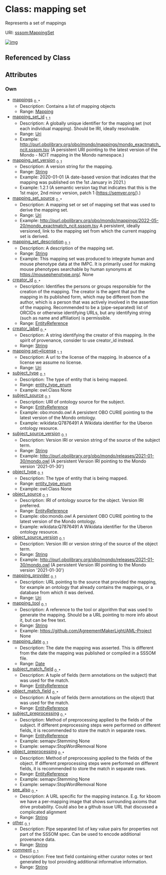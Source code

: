 
# Class: mapping set


Represents a set of mappings

URI: [sssom:MappingSet](https://w3id.org/sssom/MappingSet)


[![img](https://yuml.me/diagram/nofunky;dir:TB/class/[Mapping]<mappings%200..*-++[MappingSet&#124;mapping_set_id:uri;mapping_set_version:string%20%3F;mapping_set_source:uri%20*;mapping_set_description:string%20%3F;creator_id:EntityReference%20*;creator_label:string%20*;license:uri;subject_type:entity_type_enum%20%3F;subject_source:EntityReference%20%3F;subject_source_version:string%20%3F;object_type:entity_type_enum%20%3F;object_source:EntityReference%20%3F;object_source_version:string%20%3F;mapping_provider:uri%20%3F;mapping_tool:string%20%3F;mapping_date:date%20%3F;subject_match_field:EntityReference%20*;object_match_field:EntityReference%20*;subject_preprocessing:EntityReference%20*;object_preprocessing:EntityReference%20*;see_also:string%20*;other:string%20%3F;comment:string%20%3F],[Mapping])](https://yuml.me/diagram/nofunky;dir:TB/class/[Mapping]<mappings%200..*-++[MappingSet&#124;mapping_set_id:uri;mapping_set_version:string%20%3F;mapping_set_source:uri%20*;mapping_set_description:string%20%3F;creator_id:EntityReference%20*;creator_label:string%20*;license:uri;subject_type:entity_type_enum%20%3F;subject_source:EntityReference%20%3F;subject_source_version:string%20%3F;object_type:entity_type_enum%20%3F;object_source:EntityReference%20%3F;object_source_version:string%20%3F;mapping_provider:uri%20%3F;mapping_tool:string%20%3F;mapping_date:date%20%3F;subject_match_field:EntityReference%20*;object_match_field:EntityReference%20*;subject_preprocessing:EntityReference%20*;object_preprocessing:EntityReference%20*;see_also:string%20*;other:string%20%3F;comment:string%20%3F],[Mapping])

## Referenced by Class


## Attributes


### Own

 * [mappings](mappings.md)  <sub>0..\*</sub>
     * Description: Contains a list of mapping objects
     * Range: [Mapping](Mapping.md)
 * [mapping_set_id](mapping_set_id.md)  <sub>1..1</sub>
     * Description: A globally unique identifier for the mapping set (not each individual mapping). Should be IRI, ideally resolvable.
     * Range: [Uri](types/Uri.md)
     * Example: http://purl.obolibrary.org/obo/mondo/mappings/mondo_exactmatch_ncit.sssom.tsv (A persistent URI pointing to the latest version of the Mondo - NCIT mapping in the Mondo namespace.)
 * [mapping_set_version](mapping_set_version.md)  <sub>0..1</sub>
     * Description: A version string for the mapping.
     * Range: [String](types/String.md)
     * Example: 2020-01-01 (A date-based version that indicates that the mapping was published on the 1st January in 2021.)
     * Example: 1.2.1 (A semantic version tag that indicates that this is the 1st major, 2nd minor version, patch 1 (https://semver.org/).)
 * [mapping_set_source](mapping_set_source.md)  <sub>0..\*</sub>
     * Description: A mapping set or set of mapping set that was used to derive the mapping set.
     * Range: [Uri](types/Uri.md)
     * Example: http://purl.obolibrary.org/obo/mondo/mappings/2022-05-20/mondo_exactmatch_ncit.sssom.tsv A persistent, ideally versioned, link to the mapping set from which the current mapping set is derived.
 * [mapping_set_description](mapping_set_description.md)  <sub>0..1</sub>
     * Description: A description of the mapping set.
     * Range: [String](types/String.md)
     * Example: This mapping set was produced to integrate human and mouse phenotype data at the IMPC. It is primarily used for making mouse phenotypes searchable by human synonyms at https://mousephenotype.org/. None
 * [creator_id](creator_id.md)  <sub>0..\*</sub>
     * Description: Identifies the persons or groups responsible for the creation of the mapping. The creator is the agent that put the mapping in its published form, which may be different from the author, which is a person that was actively involved in the assertion of the mapping. Recommended to be a (pipe-separated) list of ORCIDs or otherwise identifying URLs, but any identifying string (such as name and affiliation) is permissible.
     * Range: [EntityReference](types/EntityReference.md)
 * [creator_label](creator_label.md)  <sub>0..\*</sub>
     * Description: A string identifying the creator of this mapping. In the spirit of provenance, consider to use creator_id instead.
     * Range: [String](types/String.md)
 * [mapping set➞license](mapping_set_license.md)  <sub>1..1</sub>
     * Description: A url to the license of the mapping. In absence of a license we assume no license.
     * Range: [Uri](types/Uri.md)
 * [subject_type](subject_type.md)  <sub>0..1</sub>
     * Description: The type of entity that is being mapped.
     * Range: [entity_type_enum](entity_type_enum.md)
     * Example: owl:Class None
 * [subject_source](subject_source.md)  <sub>0..1</sub>
     * Description: URI of ontology source for the subject.
     * Range: [EntityReference](types/EntityReference.md)
     * Example: obo:mondo.owl A persistent OBO CURIE pointing to the latest version of the Mondo ontology.
     * Example: wikidata:Q7876491 A Wikidata identifier for the Uberon ontology resource.
 * [subject_source_version](subject_source_version.md)  <sub>0..1</sub>
     * Description: Version IRI or version string of the source of the subject term.
     * Range: [String](types/String.md)
     * Example: http://purl.obolibrary.org/obo/mondo/releases/2021-01-30/mondo.owl (A persistent Version IRI pointing to the Mondo version '2021-01-30')
 * [object_type](object_type.md)  <sub>0..1</sub>
     * Description: The type of entity that is being mapped.
     * Range: [entity_type_enum](entity_type_enum.md)
     * Example: owl:Class None
 * [object_source](object_source.md)  <sub>0..1</sub>
     * Description: IRI of ontology source for the object. Version IRI preferred.
     * Range: [EntityReference](types/EntityReference.md)
     * Example: obo:mondo.owl A persistent OBO CURIE pointing to the latest version of the Mondo ontology.
     * Example: wikidata:Q7876491 A Wikidata identifier for the Uberon ontology resource.
 * [object_source_version](object_source_version.md)  <sub>0..1</sub>
     * Description: Version IRI or version string of the source of the object term.
     * Range: [String](types/String.md)
     * Example: http://purl.obolibrary.org/obo/mondo/releases/2021-01-30/mondo.owl (A persistent Version IRI pointing to the Mondo version '2021-01-30')
 * [mapping_provider](mapping_provider.md)  <sub>0..1</sub>
     * Description: URL pointing to the source that provided the mapping, for example an ontology that already contains the mappings, or a database from which it was derived.
     * Range: [Uri](types/Uri.md)
 * [mapping_tool](mapping_tool.md)  <sub>0..1</sub>
     * Description: A reference to the tool or algorithm that was used to generate the mapping. Should be a URL pointing to more info about it, but can be free text.
     * Range: [String](types/String.md)
     * Example: https://github.com/AgreementMakerLight/AML-Project None
 * [mapping_date](mapping_date.md)  <sub>0..1</sub>
     * Description: The date the mapping was asserted. This is different from the date the mapping was published or compiled in a SSSOM file.
     * Range: [Date](types/Date.md)
 * [subject_match_field](subject_match_field.md)  <sub>0..\*</sub>
     * Description: A tuple of fields (term annotations on the subject) that was used for the match.
     * Range: [EntityReference](types/EntityReference.md)
 * [object_match_field](object_match_field.md)  <sub>0..\*</sub>
     * Description: A tuple of fields (term annotations on the object) that was used for the match.
     * Range: [EntityReference](types/EntityReference.md)
 * [subject_preprocessing](subject_preprocessing.md)  <sub>0..\*</sub>
     * Description: Method of preprocessing applied to the fields of the subject. If different preprocessing steps were performed on different fields, it is recommended to store the match in separate rows.
     * Range: [EntityReference](types/EntityReference.md)
     * Example: semapv:Stemming None
     * Example: semapv:StopWordRemoval None
 * [object_preprocessing](object_preprocessing.md)  <sub>0..\*</sub>
     * Description: Method of preprocessing applied to the fields of the object. If different preprocessing steps were performed on different fields, it is recommended to store the match in separate rows.
     * Range: [EntityReference](types/EntityReference.md)
     * Example: semapv:Stemming None
     * Example: semapv:StopWordRemoval None
 * [see_also](see_also.md)  <sub>0..\*</sub>
     * Description: A URL specific for the mapping instance. E.g. for kboom we have a per-mapping image that shows surrounding axioms that drive probability. Could also be a github issue URL that discussed a complicated alignment
     * Range: [String](types/String.md)
 * [other](other.md)  <sub>0..1</sub>
     * Description: Pipe separated list of key value pairs for properties not part of the SSSOM spec. Can be used to encode additional provenance data.
     * Range: [String](types/String.md)
 * [comment](comment.md)  <sub>0..1</sub>
     * Description: Free text field containing either curator notes or text generated by tool providing additional informative information.
     * Range: [String](types/String.md)
